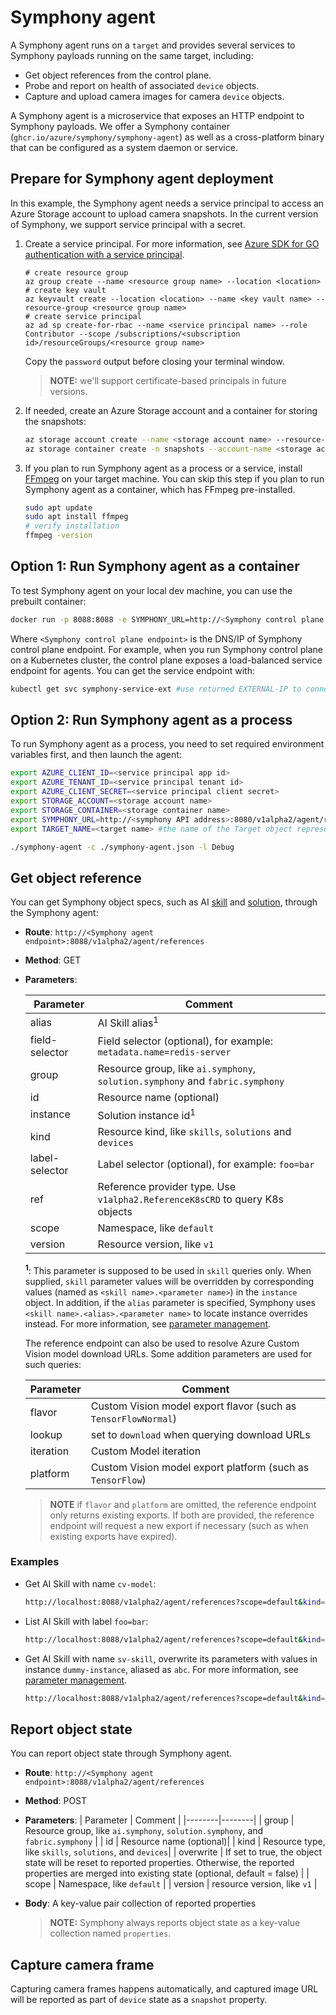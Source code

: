 # Symphony agent

A Symphony agent runs on a `target` and provides several services to Symphony payloads running on the same target, including:

* Get object references from the control plane.
* Probe and report on health of associated `device` objects.
* Capture and upload camera images for camera `device` objects.

A Symphony agent is a microservice that exposes an HTTP endpoint to Symphony payloads. We offer a Symphony container (`ghcr.io/azure/symphony/symphony-agent`) as well as a cross-platform binary that can be configured as a system daemon or service.

## Prepare for Symphony agent deployment

In this example, the Symphony agent needs a service principal to access an Azure Storage account to upload camera snapshots. In the current version of Symphony, we support service principal with a secret.

1. Create a service principal. For more information, see [Azure SDK for GO authentication with a service principal](https://learn.microsoft.com/azure/developer/go/azure-sdk-authentication-service-principal?tabs=azure-cli).

    ```azurecli
    # create resource group
    az group create --name <resource group name> --location <location> 
    # create key vault
    az keyvault create --location <location> --name <key vault name> --resource-group <resource group name>
    # create service principal
    az ad sp create-for-rbac --name <service principal name> --role Contributor --scope /subscriptions/<subscription id>/resourceGroups/<resource group name>
    ```

    Copy the `password` output before closing your terminal window.

    > **NOTE:** we'll support certificate-based principals in future versions.

2. If needed, create an Azure Storage account and a container for storing the snapshots:

   ```bash
   az storage account create --name <storage account name> --resource-group <resource group name> --location <location> --sku Standard_LRS
   az storage container create -n snapshots --account-name <storage account name>
   ```

3. If you plan to run Symphony agent as a process or a service, install [FFmpeg](https://ffmpeg.org/) on your target machine. You can skip this step if you plan to run Symphony agent as a container, which has FFmpeg pre-installed.

   ```bash
   sudo apt update
   sudo apt install ffmpeg
   # verify installation
   ffmpeg -version
   ```

## Option 1: Run Symphony agent as a container

To test Symphony agent on your local dev machine, you can use the prebuilt container:

```bash
docker run -p 8088:8088 -e SYMPHONY_URL=http://<Symphony control plane endpoint>:8080/v1alpha2/agent/references -e AZURE_CLIENT_ID=<service principal app id> -e AZURE_TENANT_ID=<service principal tenant id> -e AZURE_CLIENT_SECRET=<service principal client secret> -e STORAGE_ACCOUNT=<storage account name> -e STORAGE_CONTAINER=<storage container name> -e TARGET_NAME=<target name> hbai/symphony-agent:0.1.26
```

Where `<Symphony control plane endpoint>` is the DNS/IP of Symphony control plane endpoint. For example, when you run Symphony control plane on a Kubernetes cluster, the control plane exposes a load-balanced service endpoint for agents. You can get the service endpoint with:

```bash
kubectl get svc symphony-service-ext #use returned EXTERNAL-IP to connect
```

## Option 2: Run Symphony agent as a process

To run Symphony agent as a process, you need to set required environment variables first, and then launch the agent:

```bash
export AZURE_CLIENT_ID=<service principal app id>
export AZURE_TENANT_ID=<service principal tenant id>
export AZURE_CLIENT_SECRET=<service principal client secret>
export STORAGE_ACCOUNT=<storage account name>
export STORAGE_CONTAINER=<storage container name>
export SYMPHONY_URL=http://<symphony API address>:8080/v1alpha2/agent/references # point to your local Symphony API endpoint, or the public Symphony API service endpoint on K8s
export TARGET_NAME=<target name> #the name of the Target object representing the current compute device

./symphony-agent -c ./symphony-agent.json -l Debug
```

## Get object reference

You can get Symphony object specs, such as AI [skill](../concepts/unified-object-model/ai-skill.md) and [solution](../concepts/unified-object-model/solution.md), through the Symphony agent:

* **Route**: `http://<Symphony agent endpoint>:8088/v1alpha2/agent/references`
* **Method**: GET
* **Parameters**:

  | Parameter | Comment |
  |--------|--------|
  | alias | AI Skill alias<sup>1</sup>|
  | field-selector | Field selector (optional), for example: `metadata.name=redis-server`|
  | group | Resource group, like `ai.symphony`, `solution.symphony` and `fabric.symphony`|
  | id | Resource name (optional)|
  | instance | Solution instance id<sup>1</sup>|
  | kind | Resource kind, like `skills`, `solutions` and `devices`|
  | label-selector | Label selector (optional), for example: `foo=bar`|
  | ref | Reference provider type. Use `v1alpha2.ReferenceK8sCRD` to query K8s objects |
  | scope | Namespace, like `default`|
  | version | Resource version, like `v1`|

  **<sup>1</sup>**: This parameter is supposed to be used in `skill` queries only. When supplied, `skill` parameter values will be overridden by corresponding values (named as `<skill name>.<parameter name>`) in the `instance` object. In addition, if the `alias` parameter is specified, Symphony uses `<skill name>.<alias>.<parameter name>` to locate instance overrides instead. For more information, see [parameter management](../ai-management/parameter-management.md).

  The reference endpoint can also be used to resolve Azure Custom Vision model download URLs. Some addition parameters are used for such queries:

  | Parameter | Comment |
  |--------|--------|
  | flavor | Custom Vision model export flavor (such as `TensorFlowNormal`)|
  | lookup |set to `download` when querying download URLs|
  | iteration | Custom Model iteration |
  | platform| Custom Vision model export platform (such as `TensorFlow`)|

  > **NOTE** if `flavor` and `platform` are omitted, the reference endpoint only returns existing exports. If both are provided, the reference endpoint will request a new export if necessary (such as when existing exports have expired).

### Examples

* Get AI Skill with name `cv-model`:

  ```bash
  http://localhost:8088/v1alpha2/agent/references?scope=default&kind=skills&version=v1&group=ai.symphony&id=cv-model&&ref=v1alpha2.ReferenceK8sCRD
  ```

* List AI Skill with label `foo=bar`:

  ```bash
  http://localhost:8088/v1alpha2/agent/references?scope=default&kind=skills&version=v1&group=ai.symphony&label-selector=foo=bar&&ref=v1alpha2.ReferenceK8sCRD
  ```

* Get AI Skill with name `sv-skill`, overwrite its parameters with values in instance `dummy-instance`, aliased as `abc`. For more information, see [parameter management](../ai-management/parameter-management.md).

  ```bash
  http://localhost:8088/v1alpha2/agent/references?scope=default&kind=skills&version=v1&group=ai.symphony&id=cv-skill&ref=v1alpha2.ReferenceK8sCRD&instance=dummy-instance&alias=abc
  ```

## Report object state

You can report object state through Symphony agent.

* **Route**: `http://<Symphony agent endpoint>:8088/v1alpha2/agent/references`
* **Method**: POST
* **Parameters**:
  | Parameter | Comment |
  |--------|--------|
  | group | Resource group, like `ai.symphony`, `solution.symphony`, and `fabric.symphony` |
  | id | Resource name (optional)|
  | kind | Resource type, like `skills`, `solutions`, and `devices`|
  | overwrite | If set to true, the object state will be reset to reported properties. Otherwise, the reported properties are merged into existing state (optional, default = false) |
  | scope | Namespace, like `default` |
  | version | resource version, like `v1` |

* **Body**: A key-value pair collection of reported properties

  >**NOTE:** Symphony always reports object state as a key-value collection named `properties`.

## Capture camera frame

Capturing camera frames happens automatically, and captured image URL will be reported as part of `device` state as a `snapshot` property.
